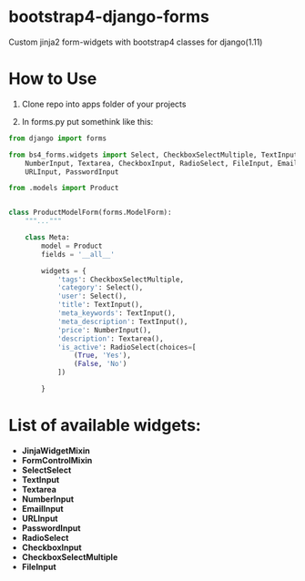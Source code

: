 # bootstrap4-django-forms
Custom jinja2 form-widgets with bootstrap4 classes for django(1.11)

# How to Use

1. Clone repo into apps folder of your projects

2. In forms.py put somethink like this:

```python
from django import forms

from bs4_forms.widgets import Select, CheckboxSelectMultiple, TextInput,\
    NumberInput, Textarea, CheckboxInput, RadioSelect, FileInput, EmailInput,\
    URLInput, PasswordInput

from .models import Product


class ProductModelForm(forms.ModelForm):
    """..."""

    class Meta:
        model = Product
        fields = '__all__'

        widgets = {
            'tags': CheckboxSelectMultiple,
            'category': Select(),
            'user': Select(),
            'title': TextInput(),
            'meta_keywords': TextInput(),
            'meta_description': TextInput(),
            'price': NumberInput(),
            'description': Textarea(),
            'is_active': RadioSelect(choices=[
                (True, 'Yes'),
                (False, 'No')
            ])

        }
```

# List of available widgets:


* **JinjaWidgetMixin**
* **FormControlMixin**
* **SelectSelect**
* **TextInput**
* **Textarea**
* **NumberInput**
* **EmailInput**
* **URLInput**
* **PasswordInput**
* **RadioSelect**
* **CheckboxInput**
* **CheckboxSelectMultiple**
* **FileInput**
